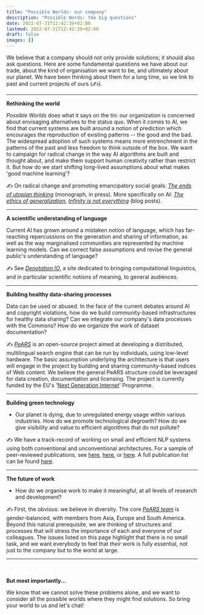 ```yaml
---
title: "Possible Worlds: our company"
description: "Possible Words: the big questions"
date: 2022-07-31T12:42:39+02:00
lastmod: 2022-07-31T12:42:39+02:00
draft: false
images: []
---
```


We believe that a company should not only provide solutions; it should also ask questions. Here are some fundamental questions we have about our trade, about the kind of organisation we want to be, and ultimately about our planet. We have been thinking about them for a long time, so we link to past and current projects of ours (✍).

---

**Rethinking the world** 

*Possible Worlds* does what it says on the tin: our organization is concerned about envisaging alternatives to the status quo. When it comes to AI, we find that current systems are built around a notion of prediction which encourages the reproduction of existing patterns -- the good and the bad. The widespread adoption of such systems means more entrenchment in the patterns of the past and less freedom to think outside of the box. We want to campaign for radical change in the way AI algorithms are built and thought about, and make them support human creativity rather than restrict it. But how do we start shifting long-lived assumptions about what makes 'good machine learning'?

✍  On radical change and promoting emancipatory social goals: *[The ends of utopian thinking](https://brill.com/display/title/64896?language=en)* (monograph, in press). More specifically on AI: *[The ethics of generalization](https://denotation.io/AI/the-ethics-of-generalization/)*, *[Infinity is not everything](https://denotation.io/blog/infinity-is-not-everything/)* (blog posts). 

---

**A scientific understanding of language** 

Current AI has grown around a mistaken notion of language, which has far-reaching repercussions on the generation and sharing of information, as well as the way marginalised communities are represented by machine learning models. Can we correct false assumptions and revise the general public's understanding of language?

✍ See *[Denotation IO](https://denotation.io/)*, a site dedicated to bringing computational linguistics, and in particular scientific notions of meaning, to general audiences.

---

**Building healthy data-sharing processes** 

Data can be used or abused. In the face of the current debates around AI and copyright violations, how do we build community-based infrastructures for healthy data sharing? Can we integrate our company's data processes with the Commons? How do we organize the work of dataset documentation?

✍  *[PeARS](https://pearsproject.org/)* is an open-source project aimed at developing a distributed, multilingual search engine that can be run by individuals, using low-level hardware. The basic assumption underlying the architecture is that users will engage in the project by building and sharing community-based indices of Web content. We believe the general PeARS structure could be leveraged for data creation, documentation and licensing. The project is currently funded by the EU's '[Next Generation Internet](https://www.ngi.eu/about/)' Programme.


---

**Building green technology**

* Our planet is dying, due to unregulated energy usage within various industries. How do we promote technological degrowth? How do we give visibility and value to efficient algorithms that do not pollute?

✍ We have a track-record of working on small and efficient NLP systems using both conventional and unconventional architectures. For a sample of peer-reviewed publications, see [here](https://aclanthology.org/2020.conll-1.27/), [here](https://aclanthology.org/2020.conll-1.13/), or [here](https://aclanthology.org/2022.sustainlp-1.4/). A full publication list can be found [here](https://aurelieherbelot.net/research/publications/).

---

**The future of work**

* How do we organise work to make it meaningful, at all levels of research and development?  

✍  First, the obvious: we believe in diversity. The core *[PeARS team](https://pearsproject.org/)* is gender-balanced, with members from Asia, Europe and South America. Beyond this natural prerequisite, we are thinking of structures and processes that will stress the importance of each and everyone of our colleagues. The issues listed on this page highlight that there is no small task, and we want everybody to feel that *their* work is fully essential, not just to the company but to the world at large.

---

<br><br>
**But most importantly...**

We know that we cannot solve these problems alone, and we want to consider all the possible worlds where they might find solutions. So bring your world to us and let's chat!
